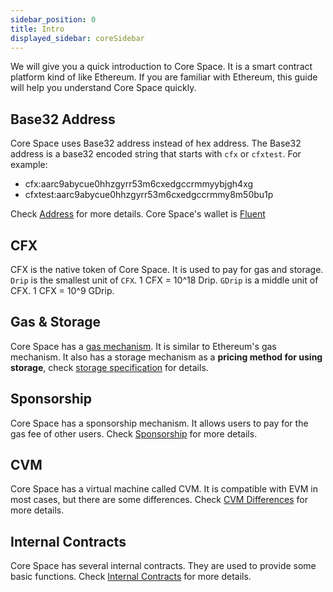 ```yaml
---
sidebar_position: 0
title: Intro
displayed_sidebar: coreSidebar
---
```


We will give you a quick introduction to Core Space. It is a smart contract platform kind of like Ethereum. If you are familiar with Ethereum, this guide will help you understand Core Space quickly.

## Base32 Address

Core Space uses Base32 address instead of hex address. The Base32 address is a base32 encoded string that starts with `cfx` or `cfxtest`. For example:

* cfx:aarc9abycue0hhzgyrr53m6cxedgccrmmyybjgh4xg
* cfxtest:aarc9abycue0hhzgyrr53m6cxedgccrmmy8m50bu1p

Check [Address](./addresses.md) for more details. Core Space's wallet is [Fluent](https://fluentwallet.com/)

## CFX

CFX is the native token of Core Space. It is used to pay for gas and storage. `Drip` is the smallest unit of `CFX`. 1 CFX = 10^18 Drip. `GDrip` is a middle unit of CFX. 1 CFX = 10^9 GDrip.

## Gas & Storage

Core Space has a [gas mechanism](../../general/conflux-basics/gas.md). It is similar to Ethereum's gas mechanism. It also has a storage mechanism as a **pricing method for using storage**, check [storage specification](./storage.md) for details.

## Sponsorship

Core Space has a sponsorship mechanism. It allows users to pay for the gas fee of other users. Check [Sponsorship](./sponsorship.md) for more details.

## CVM

Core Space has a virtual machine called CVM. It is compatible with EVM in most cases, but there are some differences. Check [CVM Differences](./vm-difference.md) for more details.

## Internal Contracts

Core Space has several internal contracts. They are used to provide some basic functions. Check [Internal Contracts](./internal-contracts.md) for more details.